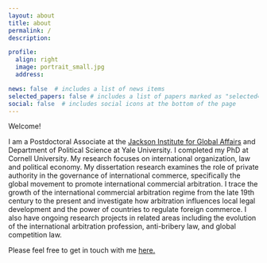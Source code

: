 ```yaml
---
layout: about
title: about
permalink: /
description:

profile:
  align: right
  image: portrait_small.jpg
  address:

news: false  # includes a list of news items
selected_papers: false # includes a list of papers marked as "selected={true}"
social: false  # includes social icons at the bottom of the page
---
```


Welcome!

I am a Postdoctoral Associate at the [Jackson Institute for Global Affairs](https://jackson.yale.edu) and Department of Political Science at Yale University. I completed my PhD at Cornell University. My research focuses on international organization, law and political economy. My dissertation research examines the role of private authority in the governance of international commerce, specifically the global movement to promote international commercial arbitration. I trace the growth of the international commercial arbitration regime from the late 19th century to the present and investigate how arbitration influences local legal development and the power of countries to regulate foreign commerce. I also have ongoing research projects in related areas including the evolution of the international arbitration profession, anti-bribery law, and global competition law.

Please feel free to get in touch with me [here.](mailto:michael.allen@yale.edu)
